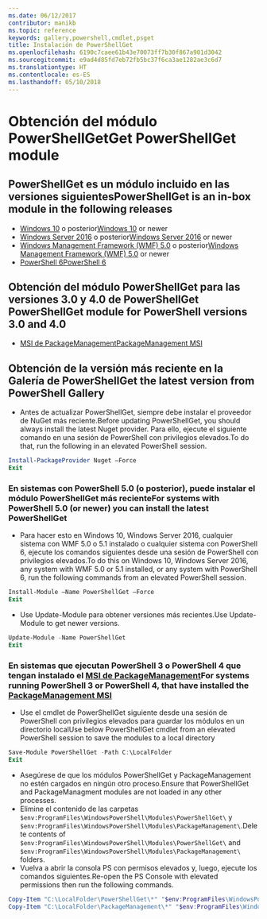 ```yaml
---
ms.date: 06/12/2017
contributor: manikb
ms.topic: reference
keywords: gallery,powershell,cmdlet,psget
title: Instalación de PowerShellGet
ms.openlocfilehash: 6190c7caee61b43e70073ff7b30f867a901d3042
ms.sourcegitcommit: e9ad4d85fd7eb72fb5bc37f6ca3ae1282ae3c6d7
ms.translationtype: HT
ms.contentlocale: es-ES
ms.lasthandoff: 05/10/2018
---
```

# <a name="get-powershellget-module"></a><span data-ttu-id="47eee-103">Obtención del módulo PowerShellGet</span><span class="sxs-lookup"><span data-stu-id="47eee-103">Get PowerShellGet module</span></span>

## <a name="powershellget-is-an-in-box-module-in-the-following-releases"></a><span data-ttu-id="47eee-104">PowerShellGet es un módulo incluido en las versiones siguientes</span><span class="sxs-lookup"><span data-stu-id="47eee-104">PowerShellGet is an in-box module in the following releases</span></span>

- <span data-ttu-id="47eee-105">[Windows 10](https://www.microsoft.com/windows/get-windows-10) o posterior</span><span class="sxs-lookup"><span data-stu-id="47eee-105">[Windows 10](https://www.microsoft.com/windows/get-windows-10) or newer</span></span>
- <span data-ttu-id="47eee-106">[Windows Server 2016](https://technet.microsoft.com/windows-server-docs/get-started/windows-server-2016) o posterior</span><span class="sxs-lookup"><span data-stu-id="47eee-106">[Windows Server 2016](https://technet.microsoft.com/windows-server-docs/get-started/windows-server-2016) or newer</span></span>
- <span data-ttu-id="47eee-107">[Windows Management Framework (WMF) 5.0](https://www.microsoft.com/download/details.aspx?id=50395) o posterior</span><span class="sxs-lookup"><span data-stu-id="47eee-107">[Windows Management Framework (WMF) 5.0](https://www.microsoft.com/download/details.aspx?id=50395) or newer</span></span>
- [<span data-ttu-id="47eee-108">PowerShell 6</span><span class="sxs-lookup"><span data-stu-id="47eee-108">PowerShell 6</span></span>](https://github.com/PowerShell/PowerShell/releases)

## <a name="get-powershellget-module-for-powershell-versions-30-and-40"></a><span data-ttu-id="47eee-109">Obtención del módulo PowerShellGet para las versiones 3.0 y 4.0 de PowerShell</span><span class="sxs-lookup"><span data-stu-id="47eee-109">Get PowerShellGet module for PowerShell versions 3.0 and 4.0</span></span>

- [<span data-ttu-id="47eee-110">MSI de PackageManagement</span><span class="sxs-lookup"><span data-stu-id="47eee-110">PackageManagement MSI</span></span>](http://go.microsoft.com/fwlink/?LinkID=746217&clcid=0x409)

## <a name="get-the-latest-version-from-powershell-gallery"></a><span data-ttu-id="47eee-111">Obtención de la versión más reciente en la Galería de PowerShell</span><span class="sxs-lookup"><span data-stu-id="47eee-111">Get the latest version from PowerShell Gallery</span></span>

- <span data-ttu-id="47eee-112">Antes de actualizar PowerShellGet, siempre debe instalar el proveedor de NuGet más reciente.</span><span class="sxs-lookup"><span data-stu-id="47eee-112">Before updating PowerShellGet, you should always install the latest Nuget provider.</span></span> <span data-ttu-id="47eee-113">Para ello, ejecute el siguiente comando en una sesión de PowerShell con privilegios elevados.</span><span class="sxs-lookup"><span data-stu-id="47eee-113">To do that, run the following in an elevated PowerShell session.</span></span>

```powershell
Install-PackageProvider Nuget –Force
Exit
```

### <a name="for-systems-with-powershell-50-or-newer-you-can-install-the-latest-powershellget"></a><span data-ttu-id="47eee-114">En sistemas con PowerShell 5.0 (o posterior), puede instalar el módulo PowerShellGet más reciente</span><span class="sxs-lookup"><span data-stu-id="47eee-114">For systems with PowerShell 5.0 (or newer) you can install the latest PowerShellGet</span></span>

- <span data-ttu-id="47eee-115">Para hacer esto en Windows 10, Windows Server 2016, cualquier sistema con WMF 5.0 o 5.1 instalado o cualquier sistema con PowerShell 6, ejecute los comandos siguientes desde una sesión de PowerShell con privilegios elevados.</span><span class="sxs-lookup"><span data-stu-id="47eee-115">To do this on Windows 10, Windows Server 2016, any system with WMF 5.0 or 5.1 installed, or any system with PowerShell 6, run the following commands from an elevated PowerShell session.</span></span>

```powershell
Install-Module –Name PowerShellGet –Force
Exit
```

- <span data-ttu-id="47eee-116">Use Update-Module para obtener versiones más recientes.</span><span class="sxs-lookup"><span data-stu-id="47eee-116">Use Update-Module to get newer versions.</span></span>

```powershell
Update-Module -Name PowerShellGet
Exit
```

### <a name="for-systems-running-powershell-3-or-powershell-4-that-have-installed-the-packagemanagement-msihttpgomicrosoftcomfwlinklinkid746217clcid0x409"></a><span data-ttu-id="47eee-117">En sistemas que ejecutan PowerShell 3 o PowerShell 4 que tengan instalado el [MSI de PackageManagement](http://go.microsoft.com/fwlink/?LinkID=746217&clcid=0x409)</span><span class="sxs-lookup"><span data-stu-id="47eee-117">For systems running PowerShell 3 or PowerShell 4, that have installed the [PackageManagement MSI](http://go.microsoft.com/fwlink/?LinkID=746217&clcid=0x409)</span></span>

- <span data-ttu-id="47eee-118">Use el cmdlet de PowerShellGet siguiente desde una sesión de PowerShell con privilegios elevados para guardar los módulos en un directorio local</span><span class="sxs-lookup"><span data-stu-id="47eee-118">Use below PowerShellGet cmdlet from an elevated PowerShell session to save the modules to a local directory</span></span>

```powershell
Save-Module PowerShellGet -Path C:\LocalFolder
Exit
```

- <span data-ttu-id="47eee-119">Asegúrese de que los módulos PowerShellGet y PackageManagement no estén cargados en ningún otro proceso.</span><span class="sxs-lookup"><span data-stu-id="47eee-119">Ensure that PowerShellGet and PackageManagment modules are not loaded in any other processes.</span></span>
- <span data-ttu-id="47eee-120">Elimine el contenido de las carpetas `$env:ProgramFiles\WindowsPowerShell\Modules\PowerShellGet\` y `$env:ProgramFiles\WindowsPowerShell\Modules\PackageManagement\`.</span><span class="sxs-lookup"><span data-stu-id="47eee-120">Delete contents of `$env:ProgramFiles\WindowsPowerShell\Modules\PowerShellGet\` and  `$env:ProgramFiles\WindowsPowerShell\Modules\PackageManagement\` folders.</span></span>
- <span data-ttu-id="47eee-121">Vuelva a abrir la consola PS con permisos elevados y, luego, ejecute los comandos siguientes.</span><span class="sxs-lookup"><span data-stu-id="47eee-121">Re-open the PS Console with elevated permissions then run the following commands.</span></span>

```powershell
Copy-Item "C:\LocalFolder\PowerShellGet\*" "$env:ProgramFiles\WindowsPowerShell\Modules\PowerShellGet\" -Recurse -Force
Copy-Item "C:\LocalFolder\PackageManagement\*" "$env:ProgramFiles\WindowsPowerShell\Modules\PackageManagement\" -Recurse -Force
```